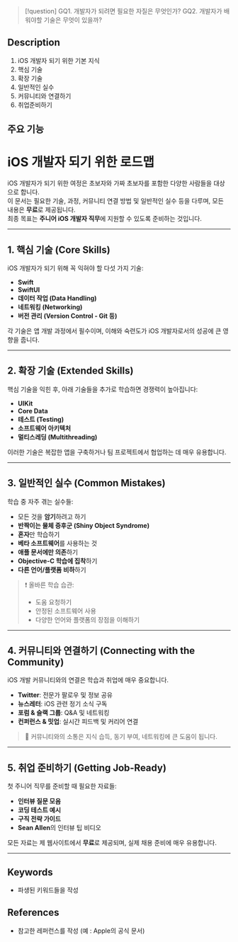 >[!question]
>GQ1. 개발자가 되려면 필요한 자질은 무엇인가?
>GQ2. 개발자가 배워야할 기술은 무엇이 있을까?

## Description
1. iOS 개발자 되기 위한 기본 지식
2. 핵심 기술
3. 확장 기술
4. 일반적인 실수
5. 커뮤니티와 연결하기
6. 취업준비하기

## 주요 기능
# iOS 개발자 되기 위한 로드맵

iOS 개발자가 되기 위한 여정은 초보자와 가짜 초보자를 포함한 다양한 사람들을 대상으로 합니다.  
이 문서는 필요한 기술, 과정, 커뮤니티 연결 방법 및 일반적인 실수 등을 다루며, 모든 내용은 **무료**로 제공됩니다.  
최종 목표는 **주니어 iOS 개발자 직무**에 지원할 수 있도록 준비하는 것입니다.

---

## 1. 핵심 기술 (Core Skills)

iOS 개발자가 되기 위해 꼭 익혀야 할 다섯 가지 기술:

- **Swift**  
- **SwiftUI**  
- **데이터 작업 (Data Handling)**  
- **네트워킹 (Networking)**  
- **버전 관리 (Version Control - Git 등)**

각 기술은 앱 개발 과정에서 필수이며, 이해와 숙련도가 iOS 개발자로서의 성공에 큰 영향을 줍니다.

---

## 2. 확장 기술 (Extended Skills)

핵심 기술을 익힌 후, 아래 기술들을 추가로 학습하면 경쟁력이 높아집니다:

- **UIKit**  
- **Core Data**  
- **테스트 (Testing)**  
- **소프트웨어 아키텍처**  
- **멀티스레딩 (Multithreading)**

이러한 기술은 복잡한 앱을 구축하거나 팀 프로젝트에서 협업하는 데 매우 유용합니다.

---

## 3. 일반적인 실수 (Common Mistakes)

학습 중 자주 겪는 실수들:

- 모든 것을 **암기**하려고 하기  
- **반짝이는 물체 증후군 (Shiny Object Syndrome)**  
- **혼자**만 학습하기  
- **베타 소프트웨어**를 사용하는 것  
- **애플 문서에만 의존**하기  
- **Objective-C 학습에 집착**하기  
- **다른 언어/플랫폼 비하**하기

> ❗ 올바른 학습 습관:  
> - 도움 요청하기  
> - 안정된 소프트웨어 사용  
> - 다양한 언어와 플랫폼의 장점을 이해하기

---

## 4. 커뮤니티와 연결하기 (Connecting with the Community)

iOS 개발 커뮤니티와의 연결은 학습과 취업에 매우 중요합니다.

- **Twitter**: 전문가 팔로우 및 정보 공유  
- **뉴스레터**: iOS 관련 정기 소식 구독  
- **포럼 & 슬랙 그룹**: Q&A 및 네트워킹  
- **컨퍼런스 & 밋업**: 실시간 피드백 및 커리어 연결

> 🌱 커뮤니티와의 소통은 지식 습득, 동기 부여, 네트워킹에 큰 도움이 됩니다.

---

## 5. 취업 준비하기 (Getting Job-Ready)

첫 주니어 직무를 준비할 때 필요한 자료들:

- **인터뷰 질문 모음**  
- **코딩 테스트 예시**  
- **구직 전략 가이드**  
- **Sean Allen**의 인터뷰 팁 비디오

모든 자료는 제 웹사이트에서 **무료**로 제공되며, 실제 채용 준비에 매우 유용합니다.

---

## Keywords
+ 파생된 키워드들을 작성

## References
- 참고한 레퍼런스를 작성 (예 : Apple의 공식 문서)
